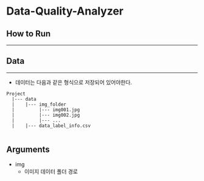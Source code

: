 # Data-Quality-Analyzer

## How to Run
---



## Data
---
- 데이터는 다음과 같은 형식으로 저장되어 있어야한다.

```
Project
  |--- data
  |    |--- img_folder
  |         |--- img001.jpg
  |         |--- img002.jpg
  |         |--- ...
  |    |--- data_label_info.csv
  
```


## Arguments
- img
  - 이미지 데이터 폴더 경로
  
